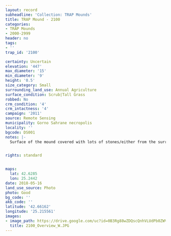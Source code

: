 ```yaml
---
layout: record
subheadline: 'Collection: TRAP Mounds'
title: TRAP Mound - 2100
categories:
- TRAP Mounds
- 2000-2999
header: no
tags:
- ''
trap_id: '2100'

certainty: Uncertain
elevation: '447'
max_diameter: '15'
min_diameter: '9'
height: '0.5'
size_category: Small
surrounding_land_use: Annual Agriculture
surface_condition: Scrub|Tall Grass
robbed: No
crm_condition: '4'
crm_intactness: '4'
campaign: '2011'
source: Remote Sensing
municipality: Gorno Sahrane necropolis
locality: ''
bgcode: DS001
notes: |-
  Surface of the mound covered with lots of stones/either from the surrounding pasture or from the mound.


rights: standard


maps:
  lat: 42.6285
  lon: 25.2442
date: 2018-05-16
land_use_source: Photo
photo: Good
bg_code: ''
akb_code: ''
latitude: '42.66162'
longitude: '25.215561'
images:
- image_path: https://drive.google.com/uc?id=0B3Rg88wZDQscQnhVLUdPb0ZWVW8
  title: 2100_Overview_W.JPG
---
```

